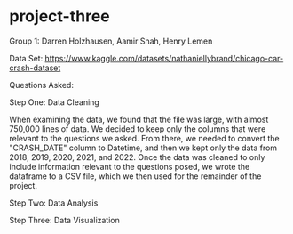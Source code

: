 # project-three

Group 1: Darren Holzhausen, Aamir Shah, Henry Lemen

Data Set: https://www.kaggle.com/datasets/nathaniellybrand/chicago-car-crash-dataset

Questions Asked:

Step One: Data Cleaning

When examining the data, we found that the file was large, with almost 750,000 lines of data. We decided to keep only the columns that were relevant to the questions we asked. From there, we needed to convert the "CRASH_DATE" column to Datetime, and then we kept only the data from 2018, 2019, 2020, 2021, and 2022. Once the data was cleaned to only include information relevant to the questions posed, we wrote the dataframe to a CSV file, which we then used for the remainder of the project.

Step Two: Data Analysis

Step Three: Data Visualization
